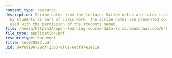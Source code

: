 ```yaml
---
content_type: resource
description: Scribe notes from the lecture. Scribe notes are latex transcriptions
  by students as part of class work. The scribe notes are presented courtesy of and
  used with the permission of the students named.
file: /media/https%3A/open-learning-course-data-rc.s3.amazonaws.com/6-876j-advanced-topics-in-cryptography-spring-2003/84f6919029cf23639f016ecf97e1e21e_lec020503.pdf
file_type: application/pdf
resourcetype: Document
title: lec020503.pdf
uid: 84f69190-29cf-2363-9f01-6ecf97e1e21e
---
```

